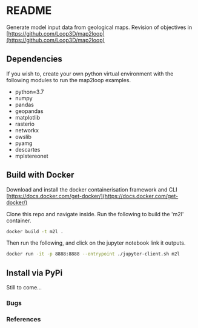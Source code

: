 # README

Generate model input data from geological maps. Revision of objectives in [https://github.com/Loop3D/map2loop](https://github.com/Loop3D/map2loop)

## Dependencies

If you wish to, create your own python virtual environment with the following modules to run the map2loop examples.

- python=3.7
- numpy
- pandas
- geopandas
- matplotlib
- rasterio
- networkx
- owslib
- pyamg
- descartes
- mplstereonet

## Build with Docker

Download and install the docker containerisation framework and CLI [https://docs.docker.com/get-docker/](https://docs.docker.com/get-docker/)

Clone this repo and navigate inside. Run the following to build the 'm2l' container.

```bash
docker build -t m2l .
```

Then run the following, and click on the jupyter notebook link it outputs.

```bash
docker run -it -p 8888:8888 --entrypoint ./jupyter-client.sh m2l
```

## Install via PyPi

Still to come...

### Bugs

### References
